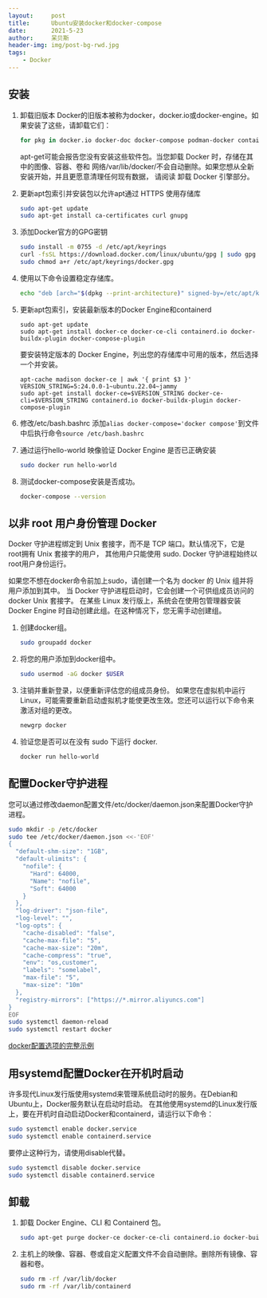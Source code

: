 ```yaml
---
layout:     post
title:      Ubuntu安装docker和docker-compose
date:       2021-5-23
author:     呆贝斯
header-img: img/post-bg-rwd.jpg
tags:
    - Docker
---
```

## 安装

1. 卸载旧版本
    Docker的旧版本被称为docker，docker.io或docker-engine。如果安装了这些，请卸载它们：

    ```bash
    for pkg in docker.io docker-doc docker-compose podman-docker containerd runc; do sudo apt-get remove $pkg; done
    ```

    apt-get可能会报告您没有安装这些软件包。当您卸载 Docker 时，存储在其中的图像、容器、卷和
    网络/var/lib/docker/不会自动删除。如果您想从全新安装开始，并且更愿意清理任何现有数据，
    请阅读 卸载 Docker 引擎部分。

2. 更新apt包索引并安装包以允许apt通过 HTTPS 使用存储库

    ```bash
    sudo apt-get update
    sudo apt-get install ca-certificates curl gnupg
    ```

3. 添加Docker官方的GPG密钥

    ```bash
    sudo install -m 0755 -d /etc/apt/keyrings
    curl -fsSL https://download.docker.com/linux/ubuntu/gpg | sudo gpg --dearmor -o /etc/apt/keyrings/docker.gpg
    sudo chmod a+r /etc/apt/keyrings/docker.gpg
    ```

4. 使用以下命令设置稳定存储库。

    ```bash
    echo "deb [arch="$(dpkg --print-architecture)" signed-by=/etc/apt/keyrings/docker.gpg] https://download.docker.com/linux/ubuntu "$(. /etc/os-release && echo "$VERSION_CODENAME")" stable" | sudo tee /etc/apt/sources.list.d/docker.list > /dev/null
    ```

5. 更新apt包索引，安装最新版本的Docker Engine和containerd

    ``` shell
    sudo apt-get update
    sudo apt-get install docker-ce docker-ce-cli containerd.io docker-buildx-plugin docker-compose-plugin
    ```

    要安装特定版本的 Docker Engine，列出您的存储库中可用的版本，然后选择一个并安装。

    ``` shell
    apt-cache madison docker-ce | awk '{ print $3 }'
    VERSION_STRING=5:24.0.0-1~ubuntu.22.04~jammy
    sudo apt-get install docker-ce=$VERSION_STRING docker-ce-cli=$VERSION_STRING containerd.io docker-buildx-plugin docker-compose-plugin
    ```

6. 修改/etc/bash.bashrc
   添加`alias docker-compose='docker compose'`到文件中后执行命令`source /etc/bash.bashrc`

7. 通过运行hello-world 映像验证 Docker Engine 是否已正确安装

    ```bash
    sudo docker run hello-world
    ```

8. 测试docker-compose安装是否成功。

    ```bash
    docker-compose --version
    ```

## 以非 root 用户身份管理 Docker

Docker 守护进程绑定到 Unix 套接字，而不是 TCP 端口。默认情况下，它是 root拥有 Unix 套接字的用户，
其他用户只能使用 sudo. Docker 守护进程始终以root用户身份运行。

如果您不想在docker命令前加上sudo，请创建一个名为 docker 的 Unix 组并将用户添加到其中。
当 Docker 守护进程启动时，它会创建一个可供组成员访问的 docker Unix 套接字。
在某些 Linux 发行版上，系统会在使用包管理器安装 Docker Engine 时自动创建此组。在这种情况下，您无需手动创建组。

1. 创建docker组。

   ```bash
   sudo groupadd docker
   ```

2. 将您的用户添加到docker组中。

   ```bash
   sudo usermod -aG docker $USER
   ```

3. 注销并重新登录，以便重新评估您的组成员身份。
   如果您在虚拟机中运行 Linux，可能需要重新启动虚拟机才能使更改生效。您还可以运行以下命令来激活对组的更改。

   ```bash
   newgrp docker
   ```

4. 验证您是否可以在没有 sudo 下运行 docker.

   ```bash
   docker run hello-world
   ```

## 配置Docker守护进程

您可以通过修改daemon配置文件/etc/docker/daemon.json来配置Docker守护进程。

```bash
sudo mkdir -p /etc/docker
sudo tee /etc/docker/daemon.json <<-'EOF'
{
  "default-shm-size": "1GB",
  "default-ulimits": {
    "nofile": {
      "Hard": 64000,
      "Name": "nofile",
      "Soft": 64000
    }
  },
  "log-driver": "json-file",
  "log-level": "",
  "log-opts": {
    "cache-disabled": "false",
    "cache-max-file": "5",
    "cache-max-size": "20m",
    "cache-compress": "true",
    "env": "os,customer",
    "labels": "somelabel",
    "max-file": "5",
    "max-size": "10m"
  },
  "registry-mirrors": ["https://*.mirror.aliyuncs.com"]
}
EOF
sudo systemctl daemon-reload
sudo systemctl restart docker
```

[docker配置选项的完整示例](https://docs.docker.com/engine/reference/commandline/dockerd/#on-linux)

## 用systemd配置Docker在开机时启动

许多现代Linux发行版使用systemd来管理系统启动时的服务。在Debian和Ubuntu上，Docker服务默认在启动时启动。
在其他使用systemd的Linux发行版上，要在开机时自动启动Docker和containerd，请运行以下命令：

```bash
sudo systemctl enable docker.service
sudo systemctl enable containerd.service
```

要停止这种行为，请使用disable代替。

```bash
sudo systemctl disable docker.service
sudo systemctl disable containerd.service
```

## 卸载

1. 卸载 Docker Engine、CLI 和 Containerd 包。

    ```bash
    sudo apt-get purge docker-ce docker-ce-cli containerd.io docker-buildx-plugin docker-compose-plugin docker-ce-rootless-extras
    ```

2. 主机上的映像、容器、卷或自定义配置文件不会自动删除。删除所有镜像、容器和卷。

    ```bash
    sudo rm -rf /var/lib/docker
    sudo rm -rf /var/lib/containerd
    ```
